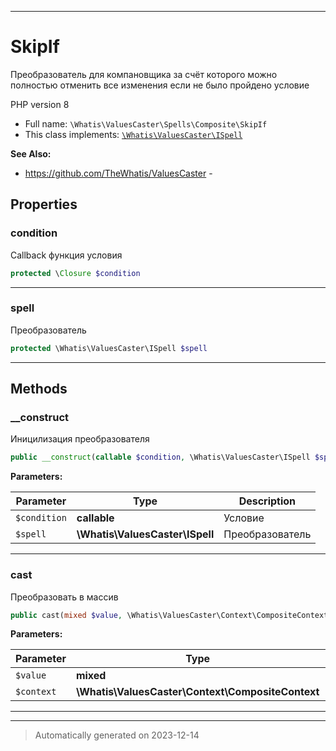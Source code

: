 ***

# SkipIf

Преобразователь
для компановщика за счёт
которого можно полностью
отменить все изменения
если не было пройдено
условие

PHP version 8
* Full name: `\Whatis\ValuesCaster\Spells\Composite\SkipIf`
* This class implements:
[`\Whatis\ValuesCaster\ISpell`](../../ISpell.md)

**See Also:**

* https://github.com/TheWhatis/ValuesCaster - 



## Properties


### condition

Callback функция условия

```php
protected \Closure $condition
```






***

### spell

Преобразователь

```php
protected \Whatis\ValuesCaster\ISpell $spell
```






***

## Methods


### __construct

Иницилизация преобразователя

```php
public __construct(callable $condition, \Whatis\ValuesCaster\ISpell $spell): mixed
```








**Parameters:**

| Parameter | Type | Description |
|-----------|------|-------------|
| `$condition` | **callable** | Условие |
| `$spell` | **\Whatis\ValuesCaster\ISpell** | Преобразователь |




***

### cast

Преобразовать в массив

```php
public cast(mixed $value, \Whatis\ValuesCaster\Context\CompositeContext $context = null): mixed
```








**Parameters:**

| Parameter | Type | Description |
|-----------|------|-------------|
| `$value` | **mixed** | Значение |
| `$context` | **\Whatis\ValuesCaster\Context\CompositeContext** | Контекст |




***


***
> Automatically generated on 2023-12-14
